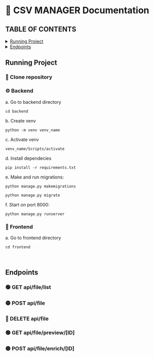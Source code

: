 # 📁 CSV MANAGER Documentation

## TABLE OF CONTENTS

<details>
<summary> <a href="#running-project">Running Project</a></summary>
<ol>
  <li>
  💾 Clone repository
  </li>
  <li>
  ⚙️ Backend
  </li>
  <li>
  Frontend
  </li>
</ol>
</details>
<details>
<summary> <a href="#endpoints">Endpoints</a></summary>
<ol>
  <li>
  GET /api/files/list
  </li>
  <li>
  POST /api/files
  </li>
  <li>
  DELETE /api/files
  </li>
    <li>
  GET /api/files/previev/ID
  </li>
      <li>
  POST /api/files/enrich/ID
  </li>
</ol>
</details>

## Running Project

### 💾 Clone repository

### ⚙️ Backend

a. Go to backend directory

```
cd backend
```

b. Create venv

```
python -m venv venv_name
```

c. Activate venv

```
venv_name/Scripts/activate
```

d. Install dependecies

```
pip install -r requirements.txt
```

e. Make and run migrations:

```
python manage.py makemigrations
```

```
python manage.py migrate
```

f. Start on port 8000:

```
python manage.py runserver
```

### 🎨 Frontend

a. Go to frontend directory

```
cd frontend
```

<br>

## Endpoints

### 🟢 GET api/file/list

### 🟡 POST api/file

### 🔴 DELETE api/file

### 🟢 GET api/file/preview/[ID]

### 🟡 POST api/file/enrich/[ID]
